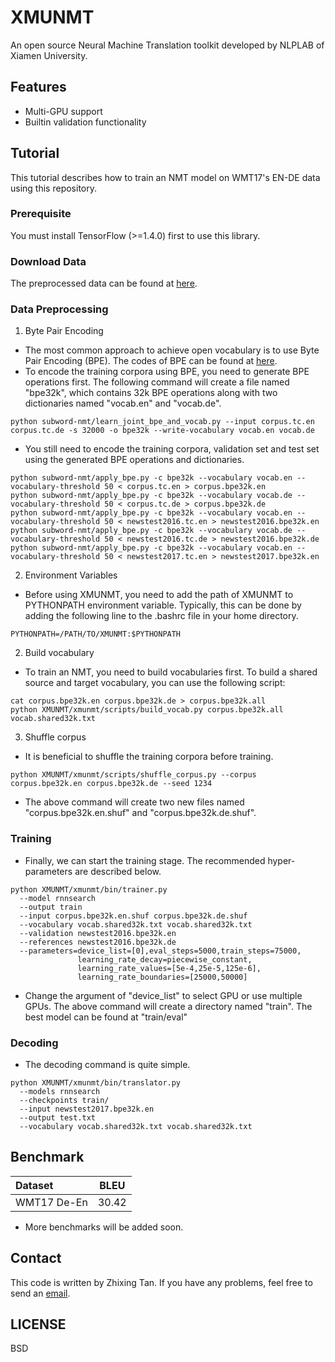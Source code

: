 # XMUNMT
An open source Neural Machine Translation toolkit developed by NLPLAB of Xiamen University.

## Features
* Multi-GPU support
* Builtin validation functionality


## Tutorial
This tutorial describes how to train an NMT model on WMT17's EN-DE data using this repository.

### Prerequisite
You must install TensorFlow (>=1.4.0) first to use this library. 

### Download Data
The preprocessed data can be found at 
[here](http://data.statmt.org/wmt17/translation-task/preprocessed/de-en/).

### Data Preprocessing
1. Byte Pair Encoding
  * The most common approach to achieve open vocabulary is to use Byte Pair Encoding (BPE). The codes of BPE can be found at [here](https://github.com/rsennrich/subword-nmt).
  * To encode the training corpora using BPE, you need to generate BPE operations first. The following command will create a file named "bpe32k", which contains 32k BPE operations along with two dictionaries named "vocab.en" and "vocab.de".
  ```
  python subword-nmt/learn_joint_bpe_and_vocab.py --input corpus.tc.en corpus.tc.de -s 32000 -o bpe32k --write-vocabulary vocab.en vocab.de
  ```
  * You still need to encode the training corpora, validation set and test set using the generated BPE operations and dictionaries. 
  ```
  python subword-nmt/apply_bpe.py -c bpe32k --vocabulary vocab.en --vocabulary-threshold 50 < corpus.tc.en > corpus.bpe32k.en
  python subword-nmt/apply_bpe.py -c bpe32k --vocabulary vocab.de --vocabulary-threshold 50 < corpus.tc.de > corpus.bpe32k.de
  python subword-nmt/apply_bpe.py -c bpe32k --vocabulary vocab.en --vocabulary-threshold 50 < newstest2016.tc.en > newstest2016.bpe32k.en
  python subword-nmt/apply_bpe.py -c bpe32k --vocabulary vocab.de --vocabulary-threshold 50 < newstest2016.tc.de > newstest2016.bpe32k.de
  python subword-nmt/apply_bpe.py -c bpe32k --vocabulary vocab.en --vocabulary-threshold 50 < newstest2017.tc.en > newstest2017.bpe32k.en
  ```
  
2. Environment Variables
  * Before using XMUNMT, you need to add the path of XMUNMT to PYTHONPATH environment variable. Typically, this can be done by adding the following line to the .bashrc file in your home directory.
  ```
  PYTHONPATH=/PATH/TO/XMUNMT:$PYTHONPATH
  ```
  
2. Build vocabulary
  * To train an NMT, you need to build vocabularies first. To build a shared source and target vocabulary, you can use the following script:
  ```
  cat corpus.bpe32k.en corpus.bpe32k.de > corpus.bpe32k.all
  python XMUNMT/xmunmt/scripts/build_vocab.py corpus.bpe32k.all vocab.shared32k.txt
  ```
3. Shuffle corpus
  * It is beneficial to shuffle the training corpora before training.
  ```
  python XMUNMT/xmunmt/scripts/shuffle_corpus.py --corpus corpus.bpe32k.en corpus.bpe32k.de --seed 1234
  ```
  * The above command will create two new files named "corpus.bpe32k.en.shuf" and "corpus.bpe32k.de.shuf".

### Training
  * Finally, we can start the training stage. The recommended hyper-parameters are described below.
  ```
  python XMUNMT/xmunmt/bin/trainer.py
    --model rnnsearch
    --output train 
    --input corpus.bpe32k.en.shuf corpus.bpe32k.de.shuf
    --vocabulary vocab.shared32k.txt vocab.shared32k.txt
    --validation newstest2016.bpe32k.en
    --references newstest2016.bpe32k.de
    --parameters=device_list=[0],eval_steps=5000,train_steps=75000,
                 learning_rate_decay=piecewise_constant,
                 learning_rate_values=[5e-4,25e-5,125e-6],
                 learning_rate_boundaries=[25000,50000]
  ```
  * Change the argument of "device_list" to select GPU or use multiple GPUs. The above command will create a directory named "train".
    The best model can be found at "train/eval"

### Decoding
  * The decoding command is quite simple.
  ```
  python XMUNMT/xmunmt/bin/translator.py
    --models rnnsearch
    --checkpoints train/
    --input newstest2017.bpe32k.en
    --output test.txt
    --vocabulary vocab.shared32k.txt vocab.shared32k.txt
  ```
  
## Benchmark
|    Dataset    |    BLEU    |
| :------------ | :--------: |
|  WMT17 De-En  |    30.42   |

* More benchmarks will be added soon.


## Contact
This code is written by Zhixing Tan. If you have any problems, feel free to send an <a href="mailto:zb@stu.xmu.edu.cn">email</a>.

## LICENSE
 BSD
